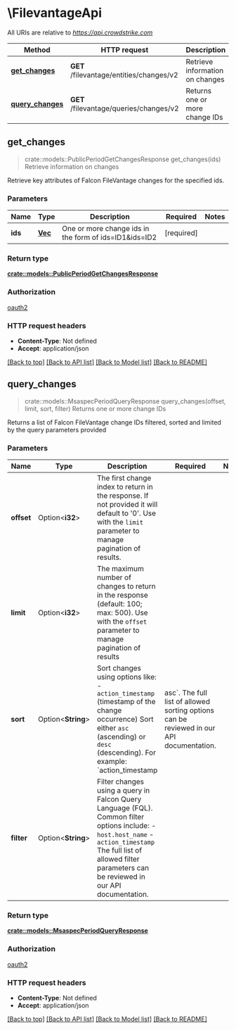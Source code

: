 # \FilevantageApi

All URIs are relative to *https://api.crowdstrike.com*

Method | HTTP request | Description
------------- | ------------- | -------------
[**get_changes**](FilevantageApi.md#get_changes) | **GET** /filevantage/entities/changes/v2 | Retrieve information on changes
[**query_changes**](FilevantageApi.md#query_changes) | **GET** /filevantage/queries/changes/v2 | Returns one or more change IDs



## get_changes

> crate::models::PublicPeriodGetChangesResponse get_changes(ids)
Retrieve information on changes

Retrieve key attributes of Falcon FileVantage changes for the specified ids.

### Parameters


Name | Type | Description  | Required | Notes
------------- | ------------- | ------------- | ------------- | -------------
**ids** | [**Vec<String>**](String.md) | One or more change ids in the form of ids=ID1&ids=ID2 | [required] |

### Return type

[**crate::models::PublicPeriodGetChangesResponse**](public.GetChangesResponse.md)

### Authorization

[oauth2](../README.md#oauth2)

### HTTP request headers

- **Content-Type**: Not defined
- **Accept**: application/json

[[Back to top]](#) [[Back to API list]](../README.md#documentation-for-api-endpoints) [[Back to Model list]](../README.md#documentation-for-models) [[Back to README]](../README.md)


## query_changes

> crate::models::MsaspecPeriodQueryResponse query_changes(offset, limit, sort, filter)
Returns one or more change IDs

Returns a list of Falcon FileVantage change IDs filtered, sorted and limited by the query parameters provided

### Parameters


Name | Type | Description  | Required | Notes
------------- | ------------- | ------------- | ------------- | -------------
**offset** | Option<**i32**> | The first change index to return in the response. If not provided it will default to '0'. Use with the `limit` parameter to manage pagination of results. |  |
**limit** | Option<**i32**> | The maximum number of changes to return in the response (default: 100; max: 500). Use with the `offset` parameter to manage pagination of results |  |
**sort** | Option<**String**> | Sort changes using options like:  - `action_timestamp` (timestamp of the change occurrence)    Sort either `asc` (ascending) or `desc` (descending). For example: `action_timestamp|asc`. The full list of allowed sorting options can be reviewed in our API documentation. |  |
**filter** | Option<**String**> | Filter changes using a query in Falcon Query Language (FQL).   Common filter options include:   - `host.host_name`  - `action_timestamp`   The full list of allowed filter parameters can be reviewed in our API documentation. |  |

### Return type

[**crate::models::MsaspecPeriodQueryResponse**](msaspec.QueryResponse.md)

### Authorization

[oauth2](../README.md#oauth2)

### HTTP request headers

- **Content-Type**: Not defined
- **Accept**: application/json

[[Back to top]](#) [[Back to API list]](../README.md#documentation-for-api-endpoints) [[Back to Model list]](../README.md#documentation-for-models) [[Back to README]](../README.md)

